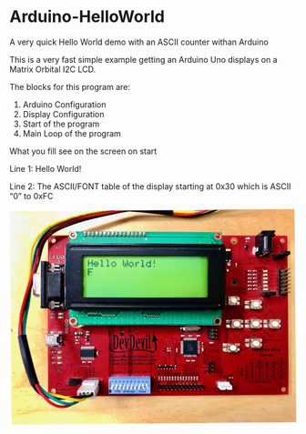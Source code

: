 # Arduino-HelloWorld
A very quick Hello World demo with an ASCII counter withan Arduino

This is a very fast simple example getting an Arduino Uno displays on a Matrix Orbital I2C LCD. 

The blocks for this program are:
1.	Arduino Configuration
2.	Display Configuration
3.	Start of the program
4.	Main Loop of the program

What you fill see on the screen on start

Line 1: Hello World!

Line 2: The ASCII/FONT table of the display starting at 0x30 which is ASCII “0” to 0xFC

<img src=Arduino-HelloWorld-800.jpg></img>
